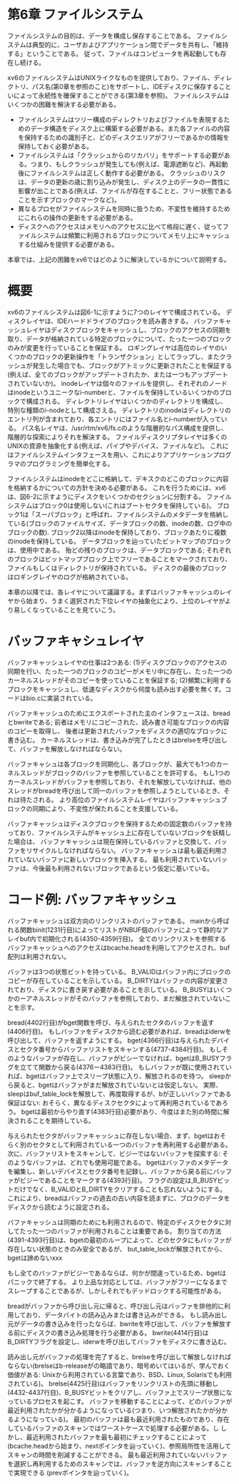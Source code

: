 第6章 ファイルシステム
=====================

ファイルシステムの目的は、データを構成し保存することである。
ファイルシステムは典型的に、ユーザおよびアプリケーション間でデータを共有し、「維持する」ということである。
従って、ファイルはコンピュータを再起動しても存在し続ける。

xv6のファイルシステムはUNIXライクなものを提供しており、ファイル、ディレクトリ、パス名(第0章を参照のこと)をサポートし、IDEディスクに保存することいによって永続性を確保することができる(第3章を参照)。
ファイルシステムはいくつかの困難を解決する必要がある。

* ファイルシステムはツリー構成のディレクトリおよびファイルを表現するためのデータ構造をディスク上に構築する必要がある。また各ファイルの内容を保持するための識別子と、どのディスクエリアがフリーであるかの情報を保持しておく必要がある。
* ファイルシステムは「クラッシュからのリカバリ」をサポートする必要がある。つまり、もしクラッシュが発生しても(例えば、電源遮断など)、再起動後にファイルシステムは正しく動作する必要がある。
クラッシュのリスクは、データの更新の歳に割り込みが発生し、ディスク上のデータの一貫性に影響が出ことである(例えば、ファイルが存在することと、フリー状態であることを示すブロックのマークなど)。
* 異なるプロセがファイルシステムを同時に扱うため、不変性を維持するためにこれらの操作の更新をする必要がある。
* ディスクへのアクセスはメモリへのアクセスに比べて格段に遅く、従ってファイルシステムは頻繁に利用されるブロックについてメモリ上にキャッシュする仕組みを提供する必要がある。

本章では、上記の困難をxv6ではどのように解決しているかについて説明する。

# 概要

xv6のファイルシステムは図6-1に示すように7つのレイヤで構成されている。
ディスクレイヤは、IDEハードドライブのブロックを読み書きする。
バッファキャッシュレイヤはディスクブロックをキャッシュし、ブロックのアクセスの同期を取り、データが格納されている特定のブロックについて、たった一つのブロックのみが変更を行っていることを保証する。
ロギングレイヤは高位のレイヤのいくつかのブロックの更新操作を「トランザクション」としてラップし、またクラッシュが発生した場合でも、ブロックがアトミックに更新されたことを保証する(例えば、全てのブロックがアップデートされたか、または一つもアップデートされていないか)。
inodeレイヤは個々のファイルを提供し、それぞれのノードはinodeというユニークなi-numberと、ファイルを保持しているいくつかのブロックで構成される。
ディレクトリレイヤはいくつかのディレクトリを構成し、特別な種類のi-nodeとして構成さえる。
ディレクトリのinodeはディレクトリのエントリ列が含まれており、各エントリにはファイル名とi-numberが入っている。
パス名レイヤは、/usr/rtm/xv6/fs.cのような階層的なパス構成を提供し、階層的な探索によりそれを解決する。
ファイルディスクリプタレイヤは多くのUNIXの資源を抽象化する(例えば、パイプやデバイス、ファイルなど)。
これにはファイルシステムインタフェースを用い、これによりアプリケーションプログラマのプログラミングを簡単化する。

ファイルシステムはinodeをどこに格納して、デキスクのどこのブロックに内容を格納するかについての方針を決める必要がある。
これを行うためには、xv6は、図6-2に示すようにディスクをいくつかのセクションに分割する。
ファイルシステムはブロック0は使用しない(これはブートセクタを保持している)。
ブロック1は「スーパブロック」と呼ばれ、ファイルシステムのメタデータを格納している(ブロックのファイルサイズ、データブロックの数、inodeの数、ログ中のブロックの数).
ブロック2以降はinodeを保持しており、ブロックあたりに複数のinodeを保持している。
データブロックを辿っていたビットマップのブロックは、使用中である。
殆どの残りのブロックは、データブロックである; それぞれのブロックはビットマップブロック上でフリーであることをマークされており、ファイルもしくはディレクトリが保持されている。
ディスクの最後のブロックはロギングレイヤのログが格納されている。

本章の以降では、各レイヤについて議論する。まずはバッファキャッシュのレイヤから始まり、うまく選択された下位レイヤの抽象化により、上位のレイヤがより易しくなっていることを見ていこう。

# バッファキャシュレイヤ

バッファキャッシュレイヤの仕事は2つある: (1)ディスクブロックのアクセスの同期を行い、たった一つのブロックのコピーがメモリ中に存在し、たった一つのカーネルスレッドがそのコピーを使っていることを保証する;
(2)頻繁に利用するブロックをキャッシュし、低速なディスクから何度も読み出す必要を無くす。コードはbio.cに実装されている。

バッファキャッシュのためにエクスポートされた主のインタフェースは、breadとbwriteである; 前者はメモリにコピーされた、読み書き可能なブロックの内容のコピーを取得し、
後者は更新されたバッファをディスクの適切なブロックに書き込む。
カーネルスレッドは、書き込みが完了したときはbrelseを呼び出して、バッファを解放しなければならない。

バッファキャシュは各ブロックを同期化し、各ブロックが、最大でも1つのカーネルスレッドがブロックのバッファを参照していることを許可する。
もし1つのカーネルスレッドがバッファを参照しており、それを解放していなければ、他のスレッドがbreadを呼び出して同一のバッファを参照しようとしているとき、それは待たされる。
より高位のファイルシステムレイヤはバッファキャッシュブロックの同期により、不変性が保たれることを支援している。

バッファキャッシュはディスクブロックを保持するための固定数のバッファを持っており、ファイルシステムがキャッシュ上に存在していないブロックを妖精した場合は、
バッファキャッシュは現在保持しているバッファと交換して、バッファをリサイクルしなければならない。
バッファキャッシュは最も最近利用されていないバッファに新しいブロックを挿入する。
最も利用されていないバッファは、今後最も利用されないブロックであるという仮定に基いている。

# コード例: バッファキャッシュ

バッファキャッシュは双方向のリンクリストのバッファである。
mainから呼ばれる関数binit(1231行目)によってリストがNBUF個のバッファによって静的なアレイbuf内で初期化される(4350-4359行目)。
全てのリンクリストを参照するバッファキャッシュへのアクセスはbcache.headを利用してアクセスされ、buf配列は利用されない。

バッファは3つの状態ビットを持っている。
B_VALIDはバッファ内にブロックのコピーが存在していることを示している。
B_DIRTYはバッファの内容が変更されており、ディスクに書き戻す必要があることを示している。
B_BUSYはいくつかのーアネルスレッドがそのバッファを参照しており、まだ解放されていないことを示す。

bread(4402行目)がbget関数を呼び、与えられたセクタのバッファを返す(4406行目)。
もしバッファをディスクから読む必要があれば、breadはiderwを呼び出して、バッファを返すようにする。
bget(4366行目)は与えられたデバイスとセクタ番号からバッファリストをスキャンする(4737-4384行目)。
もしそのようなバッファが存在し、バッファがビシーでなければ、bgetはB_BUSYフラグを立てて関数から戻る(4376ー4383行目)。
もしバッファが既に使用されていれば、bgetはバッファ上でスリープ状態に入り、解放されるのを待つ。
sleepから戻ると、bgetはバッファがまだ解放されていないとは仮定しない。
実際、sleepはbuf_table_lockを解放して、再度取得するが、bが正しいバッファである保証はない:
おそらく、異なるディスクセクタによって再利用されているであろう。
bgetは最初からやり直す(4383行目)必要があり、今度はまた別の時間に解決されることを期待している。

与えられたセクタがバッファキャッシュに存在しない場合、まず、bgetはおそらく別のセクタとして利用されている一つのバッファを再利用する必要がある。
次に、バッファリストをスキャンして、ビジーではないバッファを探索する: そのようなバッファは、どれでも使用可能である。
bgetはバッファのメタデータを編集し、新しいデバイスとセクタ番号を記録し、バッファから戻る前にバッファがビジーであることをマークする(4393行目)。
フラグの設定は,B_BUSYビットだけでなく、B_VALIDとB_DIRTYをクリアすることも忘れないようにする。
これにより、breadはバッファの過去の古い内容を読まずに、ブロクのデータをディスクから読むように設定される。

バファキャッシュは同期のためにも利用されるので、特定のディスクセクタに対してたった一つのバッファが利用されることは重要である。
割り当ての方法(4391-4393行目)は、bgetの最初のループによって、どのセクタにもバッファが存在しない状態のときのみ安全であるが、
but_table_lockが解放されてから、bgetは諦めないxxx

もし全てのバッファがビジーであるならば、何かが間違っているため、bgetはパニックで終了する。
より上品な対応としては、バッファがフリーになるまでスレープすることであるが、しかしそれでもデッドロックする可能性がある。

breadがバッファから呼び出し元に帰ると、呼び出し元はバッファを排他的に利用しており、データバイトの読み込みまたは書き込みができる。
もし読み出し元がデータの書き込みを行ったならば、bwriteを呼び出して、バッファを解放する前にディスクの書き込み処理を行う必要がある。
bwrite(4414行目)はB_DIRTYフラグを設定し、iderwを呼び出してバッファをディスクに書き込む。

読み出し元がバッファの処理を完了すると、brelseを呼び出して解放しなければならない(brelseはb-releaseがの略語であり、暗号めいてはいるが、学んでおく価値がある: Unixから利用されている言葉であり、BSD、Linux, Solarisでも利用されている)。
brelse(4425行目)はバッファをリンクリストの先頭に移動し(4432-4437行目)、B_BUSYビットをクリアし、バッファ上でスリープ状態になっているプロセスを起こす。
バッファを移動することによって、どのバッファが最近利用されたかが分かるようになっている(つまり、いつ解放されたかが分かるようになっている)。
最初のバッファは最も最近利用されたものであり、存在しているバッファのスキャンではワーストケースで処理する必要がある。し
しかし、最近利用されたバッファを最も最初にチェックすることによって(bcache.headから始まり、nextポインタを辿っていく)、参照局所性を活用してスキャンの時間を削減することができる。
最も最近利用されていないバッファを選択し再利用するためのスキャンでは、バッファを逆方向にスキャンすることで実現できる (prevポインタを辿っていく)。
